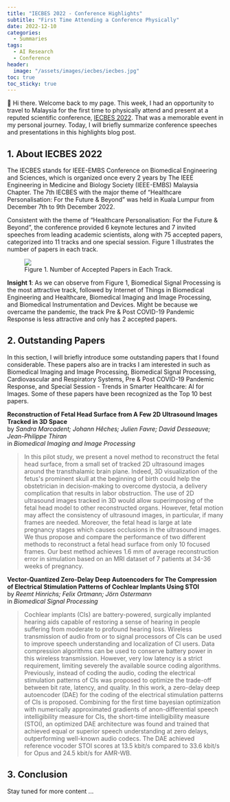 ```yaml
---
title: "IECBES 2022 - Conference Highlights"
subtitle: "First Time Attending a Conference Physically"
date: 2022-12-10
categories: 
  - Summaries
tags: 
  - AI Research
  - Conference
header: 
  image: "/assets/images/iecbes/iecbes.jpg"
toc: true
toc_sticky: true
---
```


👋 Hi there. Welcome back to my page. This week, I had an opportunity to travel to Malaysia for the first time to physically attend and present at a reputed scientific conference, [IECBES 2022](https://www.iecbes.org/). That was a memorable event in my personal journey. Today, I will briefly summarize conference speeches and presentations in this highlights blog post. 

## 1. About IECBES 2022
The IECBES stands for IEEE-EMBS Conference on Biomedical Engineering and Sciences, which is organized once every 2 years by The IEEE Engineering in Medicine and Biology Society (IEEE-EMBS) Malaysia Chapter. The 7th IECBES with the major theme of “Healthcare Personalisation: For the Future & Beyond” was held in Kuala Lumpur from December 7th to 9th December 2022. 

Consistent with the theme of “Healthcare Personalisation: For the Future & Beyond”, the conference provided 6 keynote lectures and 7 invited speeches from leading academic scientists, along with 75 accepted papers, categorized into 11 tracks and one special session. Figure 1 illustrates the number of papers in each track. 

<figure class="align-center">
  <img src="{{ site.url }}{{ site.baseurl }}/assets/images/iecbes/numbers.jpg">
  <figcaption>Figure 1. Number of Accepted Papers in Each Track. </figcaption>
</figure>

**Insight 1**: As we can observe from Figure 1, Biomedical Signal Processing is the most attractive track, followed by Internet of Things in Biomedical Engineering and Healthcare, Biomedical Imaging and Image Processing, and Biomedical Instrumentation and Devices. Might be because we overcame the pandemic, the track Pre & Post COVID-19 Pandemic Response is less attractive and only has 2 accepted papers. 

## 2. Outstanding Papers
In this section, I will briefly introduce some outstanding papers that I found considerable. These papers also are in tracks I am interested in such as Biomedical Imaging and Image Processing, Biomedical Signal Processing, Cardiovascular and Respiratory Systems, Pre & Post COVID-19 Pandemic Response, and Special Session - Trends in Smarter Healthcare: AI for Images. Some of these papers have been recognized as the Top 10 best papers. 

**Reconstruction of Fetal Head Surface from A Few 2D Ultrasound Images Tracked in 3D Space**<br>
by *Sandra Marcadent; Johann Hêches; Julien Favre; David Desseauve; Jean-Philippe Thiran*<br>
in *Biomedical Imaging and Image Processing*<br>
> In this pilot study, we present a novel method to reconstruct the fetal head surface, from a small set of tracked 2D ultrasound images around the transthalamic brain plane. Indeed, 3D visualization of the fetus's prominent skull at the beginning of birth could help the obstetrician in decision-making to overcome dystocia, a delivery complication that results in labor obstruction. The use of 2D ultrasound images tracked in 3D would allow superimposing of the fetal head model to other reconstructed organs. However, fetal motion may affect the consistency of ultrasound images, in particular, if many frames are needed. Moreover, the fetal head is large at late pregnancy stages which causes occlusions in the ultrasound images. We thus propose and compare the performance of two different methods to reconstruct a fetal head surface from only 10 focused frames. Our best method achieves 1.6 mm of average reconstruction error in simulation based on an MRI dataset of 7 patients at 34-36 weeks of pregnancy. 

**Vector-Quantized Zero-Delay Deep Autoencoders for The Compression of Electrical Stimulation Patterns of Cochlear Implants Using STOI**<br>
by *Reemt Hinrichs; Felix Ortmann; Jörn Ostermann*<br>
in *Biomedical Signal Processing*<br>
> Cochlear implants (CIs) are battery-powered, surgically implanted hearing aids capable of restoring a sense of hearing in people suffering from moderate to profound hearing loss. Wireless transmission of audio from or to signal processors of CIs can be used to improve speech understanding and localization of CI users. Data compression algorithms can be used to conserve battery power in this wireless transmission. However, very low latency is a strict requirement, limiting severely the available source coding algorithms. Previously, instead of coding the audio, coding the electrical stimulation patterns of CIs was proposed to optimize the trade-off between bit rate, latency, and quality. In this work, a zero-delay deep autoencoder (DAE) for the coding of the electrical stimulation patterns of CIs is proposed. Combining for the first time bayesian optimization with numerically approximated gradients of anon-differential speech intelligibility measure for CIs, the short-time intelligibility measure (STOI), an optimized DAE architecture was found and trained that achieved equal or superior speech understanding at zero delays, outperforming well-known audio codecs. The DAE achieved reference vocoder STOI scores at 13.5 kbit/s compared to 33.6 kbit/s for Opus and 24.5 kbit/s for AMR-WB. 

## 3. Conclusion

Stay tuned for more content ...